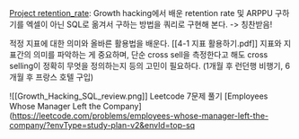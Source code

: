 [Project retention_rate](https://github.com/NeoSeo/Obsidian/tree/5b5e077f431f28b174d0174e5f594b9ed5a13b7b/Project/Retention_Rate): Growth hacking에서 배운 retention rate 및 ARPPU 구하기를 엑셀이 아닌 SQL로 옮겨서 구하는 방법을 쿼리로 구현해 본다. -> 칭찬받음!

적정 지표에 대한 의미와 올바른 활용법을 배운다. [[4-1 지표 활용하기.pdf]]
지표와 지표간의 의미를 파악하는 게 중요하며,
단순 cross sell을 측정한다고 해도 cross selling이 정확히 무엇을 정의하는지 등의 고민이 필요하다. (1개월 후 런던행 비행기, 6개월 후 프랑스 호텔 구입)

![[Growth_Hacking_SQL_review.png]]
Leetcode 7문제 풀기 [Employees Whose Manager Left the Company](https://leetcode.com/problems/employees-whose-manager-left-the-company/?envType=study-plan-v2&envId=top-sq